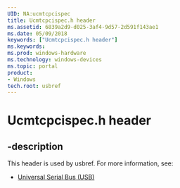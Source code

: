 ```yaml
---
UID: NA:ucmtcpcispec
title: Ucmtcpcispec.h header
ms.assetid: 6839a2d9-d025-3af4-9d57-2d591f143ae1
ms.date: 05/09/2018
keywords: ["Ucmtcpcispec.h header"]
ms.keywords: 
ms.prod: windows-hardware
ms.technology: windows-devices
ms.topic: portal
product:
- Windows
tech.root: usbref
---
```


# Ucmtcpcispec.h header


## -description


This header is used by usbref. For more information, see:

- [Universal Serial Bus (USB)](../_usbref/index.md)
